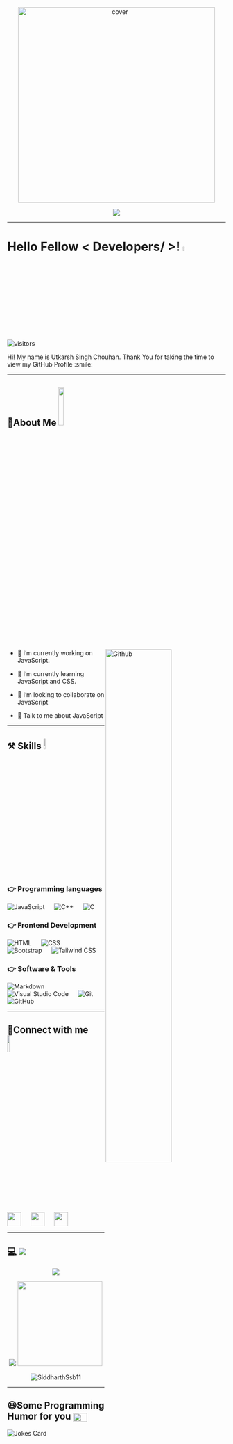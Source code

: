 <div align="center">
<img width="95%" height = "450px" src="https://c.tenor.com/3bTxZ4HdrysAAAAC/pixels-neon.gif" alt="cover" />
</div>



<p align="center">
 <a href="https://github.com/DenverCoder1/readme-typing-svg"><img src="https://readme-typing-svg.herokuapp.com?font=Rubik&size=25&color=F7F7F7FF&lines=Aspiring+FrontEnd+Developer+🤓+;Converting+words+into+codes+👨‍💻"></a>
</p>

<hr>

<h1> Hello Fellow < Developers/ >! <img src = "https://raw.githubusercontent.com/MartinHeinz/MartinHeinz/master/wave.gif" width = "5%" height="5%"> </h1>
<p align='center'>



![visitors](https://visitor-badge.glitch.me/badge?page_id=https://github.com/UtkarshSinghChouhan.https://github.com/UtkarshSinghChouhan)

</p>
<div size='20px'> Hi! My name is Utkarsh Singh Chouhan. Thank You for taking the time to view my GitHub Profile :smile: 
</div>

<hr>

<h2> 👨About Me <img src = "https://media3.giphy.com/media/mJzKn0z9GGkkjRhrI5/200.gif?cid=95b27944ab6eaae1f10201924bb07c09afed18c66829de6f&rid=200.gif" width = 15% ></h2>

<img width="55%" align="right" alt="Github" src="https://raw.githubusercontent.com/onimur/.github/master/.resources/git-header.svg" />


- 🔭 I’m currently working on JavaScript.


- 🌱 I’m currently learning JavaScript and CSS. 

- 👯 I’m looking to collaborate on JavaScript 

- 💬 Talk to me about JavaScript 

<hr>

<h2> ⚒️ Skills <img src = "https://media2.giphy.com/media/QssGEmpkyEOhBCb7e1/giphy.gif?cid=ecf05e47a0n3gi1bfqntqmob8g9aid1oyj2wr3ds3mg700bl&rid=giphy.gif" width = "4%" height ="8%"> </h2>

### 👉 Programming languages

<p align="left">    
    <img alt="JavaScript" src="https://img.shields.io/badge/Javascript-F7DF1E?style=for-the-badge&logo=javascript&logoColor=black">
    &emsp;
    <img alt="C++" src="https://img.shields.io/badge/Cpp-F7DF1E?style=for-the-badge&logo=C++&logoColor=black">
    &emsp;
    <img alt="C" src="https://img.shields.io/badge/C-F7DF1E?style=for-the-badge&logo=c&logoColor=black">
    &emsp;
</p>


### 👉 Frontend Development

<p align="left"> 
   
   <img alt="HTML" src="https://img.shields.io/badge/HTML5-E34F26?style=for-the-badge&logo=html5&logoColor=white">
   &emsp;
   <img alt="CSS" src="https://img.shields.io/badge/CSS3-1572B6?style=for-the-badge&logo=css3&logoColor=white">
   &emsp;
   <img alt="Bootstrap" src="https://img.shields.io/badge/Bootstrap-563D7C?style=for-the-badge&logo=bootstrap&logoColor=white"/>   
   &emsp; 
   <img alt="Tailwind CSS" src="https://img.shields.io/badge/Tailwind_CSS-38B2AC?style=for-the-badge&logo=tailwind-css&logoColor=white"/>
    &emsp;  
 
</p>


### 👉 Software & Tools

<p align="left">  
   <img alt="Markdown" src="https://img.shields.io/badge/Markdown-000000?style=for-the-badge&logo=markdown&logoColor=white">
    &emsp;   
    <img alt="Visual Studio Code" src="https://img.shields.io/badge/Visual%20Studio%20Code-007ACC?style=for-the-badge&logo=visualstudiocode&logoColor=white">
    &emsp;
    <img alt="Git" src="https://img.shields.io/badge/GIT-E44C30?style=for-the-badge&logo=git&logoColor=white">
    &emsp; 
    <img alt="GitHub" src="https://img.shields.io/badge/GitHub-E44C30?style=for-the-badge&logo=github&logoColor=white">
    &emsp; 
</p>


<hr>

<h2> 🙋Connect with me <img src='https://raw.githubusercontent.com/ShahriarShafin/ShahriarShafin/main/Assets/handshake.gif' width="10%"> </h2>
<a href = 'https://www.linkedin.com/in/https://www.linkedin.com/in/utkarsh-singh-chouhan-424551217/'> <img width = '32px' align= 'center' src="https://raw.githubusercontent.com/rahulbanerjee26/githubAboutMeGenerator/main/icons/linked-in-alt.svg"/></a> 
&emsp;
<a href = 'https://www.twitter.com/https://twitter.com/uscutkarsh9'> <img width = '32px' align= 'center' src="https://raw.githubusercontent.com/rahulbanerjee26/githubAboutMeGenerator/main/icons/twitter.svg"/></a> 
&emsp;
<a href = 'https://www.github.com/https://github.com/UtkarshSinghChouhan'> <img width = '32px' align= 'center' src="https://raw.githubusercontent.com/rahulbanerjee26/githubAboutMeGenerator/main/icons/github.svg"/></a> 

<hr>


 <h2>  💻 <img src="https://readme-typing-svg.herokuapp.com?font=Rubik&size=23&duration=8000&color=E4E4E4&lines=My+GitHub+Stats+.+.+.+.">  </h2>

  <p align = "center"><img src="https://github-readme-streak-stats.herokuapp.com/?user=UtkarshSinghChouhan&theme=radical"> </p> 
  <p align = "center"><img src = "https://github-readme-stats.vercel.app/api?username=UtkarshSinghChouhan&show_icons=true&theme=radical">
 <img src="https://github-readme-stats.vercel.app/api/top-langs/?username=UtkarshSinghChouhan&theme=radical" weidth = "50%" height="195px">  </p>
  
  
  <p align="center"> <img src="https://activity-graph.herokuapp.com/graph?username=UtkarshSinghChouhan&bg_color=1F222E&color=F8D866&line=F85D7F&point=FFFFFF&hide_border=false&theme=gotham" alt="SiddharthSsb11" /> </p>

<hr>

<h2> 😆Some Programming Humor for you <img align ='center' src='https://c.tenor.com/7K719wmyoOIAAAAd/lmao-big-funny.gif' width = '32px' height = "20px"></h2>

![Jokes Card](https://readme-jokes.vercel.app/api?theme=default)


